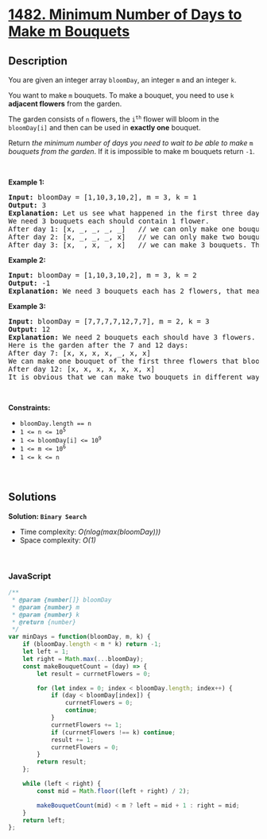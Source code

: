 # [1482. Minimum Number of Days to Make m Bouquets](https://leetcode.com/problems/minimum-number-of-days-to-make-m-bouquets)

## Description

<div class="_1l1MA" data-track-load="description_content"><p>You are given an integer array <code>bloomDay</code>, an integer <code>m</code> and an integer <code>k</code>.</p>

<p>You want to make <code>m</code> bouquets. To make a bouquet, you need to use <code>k</code> <strong>adjacent flowers</strong> from the garden.</p>

<p>The garden consists of <code>n</code> flowers, the <code>i<sup>th</sup></code> flower will bloom in the <code>bloomDay[i]</code> and then can be used in <strong>exactly one</strong> bouquet.</p>

<p>Return <em>the minimum number of days you need to wait to be able to make </em><code>m</code><em> bouquets from the garden</em>. If it is impossible to make m bouquets return <code>-1</code>.</p>

<p>&nbsp;</p>
<p><strong class="example">Example 1:</strong></p>

<pre><strong>Input:</strong> bloomDay = [1,10,3,10,2], m = 3, k = 1
<strong>Output:</strong> 3
<strong>Explanation:</strong> Let us see what happened in the first three days. x means flower bloomed and _ means flower did not bloom in the garden.
We need 3 bouquets each should contain 1 flower.
After day 1: [x, _, _, _, _]   // we can only make one bouquet.
After day 2: [x, _, _, _, x]   // we can only make two bouquets.
After day 3: [x, _, x, _, x]   // we can make 3 bouquets. The answer is 3.
</pre>

<p><strong class="example">Example 2:</strong></p>

<pre><strong>Input:</strong> bloomDay = [1,10,3,10,2], m = 3, k = 2
<strong>Output:</strong> -1
<strong>Explanation:</strong> We need 3 bouquets each has 2 flowers, that means we need 6 flowers. We only have 5 flowers so it is impossible to get the needed bouquets and we return -1.
</pre>

<p><strong class="example">Example 3:</strong></p>

<pre><strong>Input:</strong> bloomDay = [7,7,7,7,12,7,7], m = 2, k = 3
<strong>Output:</strong> 12
<strong>Explanation:</strong> We need 2 bouquets each should have 3 flowers.
Here is the garden after the 7 and 12 days:
After day 7: [x, x, x, x, _, x, x]
We can make one bouquet of the first three flowers that bloomed. We cannot make another bouquet from the last three flowers that bloomed because they are not adjacent.
After day 12: [x, x, x, x, x, x, x]
It is obvious that we can make two bouquets in different ways.
</pre>

<p>&nbsp;</p>
<p><strong>Constraints:</strong></p>

<ul>
	<li><code>bloomDay.length == n</code></li>
	<li><code>1 &lt;= n &lt;= 10<sup>5</sup></code></li>
	<li><code>1 &lt;= bloomDay[i] &lt;= 10<sup>9</sup></code></li>
	<li><code>1 &lt;= m &lt;= 10<sup>6</sup></code></li>
	<li><code>1 &lt;= k &lt;= n</code></li>
</ul>
</div>

<p>&nbsp;</p>

## Solutions

**Solution: `Binary Search`**
- Time complexity: <em>O(nlog(max(bloomDay)))</em>
- Space complexity: <em>O(1)</em>

<p>&nbsp;</p>

### **JavaScript**

```js
/**
 * @param {number[]} bloomDay
 * @param {number} m
 * @param {number} k
 * @return {number}
 */
var minDays = function(bloomDay, m, k) {
    if (bloomDay.length < m * k) return -1;
    let left = 1;
    let right = Math.max(...bloomDay);
    const makeBouquetCount = (day) => {
        let result = currnetFlowers = 0;

        for (let index = 0; index < bloomDay.length; index++) {
            if (day < bloomDay[index]) {
                currnetFlowers = 0;
                continue; 
            }
            currnetFlowers += 1;
            if (currnetFlowers !== k) continue;
            result += 1;
            currnetFlowers = 0;
        }
        return result;
    };

    while (left < right) {
        const mid = Math.floor((left + right) / 2);

        makeBouquetCount(mid) < m ? left = mid + 1 : right = mid;
    }
    return left;
};
```
